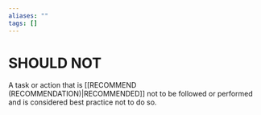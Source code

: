 ```yaml
---
aliases: ""
tags: []
---
```

# SHOULD NOT
A task or action that is [[RECOMMEND (RECOMMENDATION)|RECOMMENDED]] not to be followed or performed and is considered best practice not to do so.